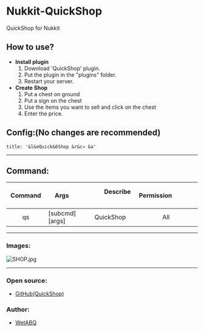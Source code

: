 # Nukkit-QuickShop
QuickShop for Nukkit

## How to use?

- **Install plugin**
  1. Download 'QuickShop' plugin.
  2. Put the plugin in the "plugins" folder.
  3. Restart your server.
- **Create Shop**
  1. Put a chest on ground
  2. Put a sign on the chest
  3. Use the items you want to sell and click on the chest
  4. Enter the price.
  
## Config:(No changes are recommended)
```
title: '&l&eQuick&6Shop &r&c» &a'

```

--------

## Command:
|    Command    |        Args      |          Describe              |                     Permission                     |
|:----------------:|:--------------|:------------------------------:|:--------------------------------------------------:|
|    qs        |      [subcmd] [args]      |         QuickShop          |        All         |

--------

### Images:
![SHOP.jpg](https://i.loli.net/2018/09/08/5b93e3efbc115.jpg)

--------

### Open source:

- [GitHub(QuickShop)](https://github.com/WetABQ/Nukkit-QuickShop)

### Author:

- [WetABQ](https://github.com/WetABQ)
